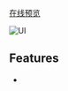 
[在线预览](http://mhynet.cn/FMPlayer/src/index.html)

![UI](https://github.com/mhy-web/FMPlayer/blob/master/src/images/FMPlayer2.jpg)

## Features
-